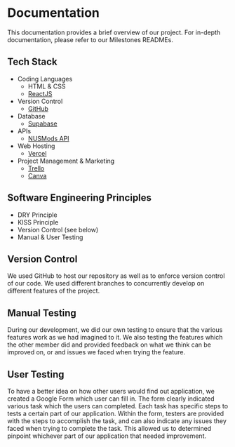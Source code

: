 # Documentation

This documentation provides a brief overview of our project. For in-depth documentation, please refer to our Milestones READMEs.

## Tech Stack
* Coding Languages
	* HTML & CSS
	* [ReactJS](https://reactjs.org/)
* Version Control
	* [GitHub](https://github.com/)
* Database
	* [Supabase](https://supabase.com/)
* APIs
	* [NUSMods API](https://api.nusmods.com/v2/)
* Web Hosting
	* [Vercel](https://vercel.com/)
* Project Management & Marketing
	* [Trello](https://trello.com/)
	* [Canva](https://www.canva.com/)

## Software Engineering Principles
* DRY Principle
* KISS Principle
* Version Control (see below)
* Manual & User Testing

## Version Control
We used GitHub to host our repository as well as to enforce version control of our code.
We used different branches to concurrently develop on different features of the project.

## Manual Testing
During our development, we did our own testing to ensure that the various features work 
as we had imagined to it. We also testing the features which the other member did and provided
feedback on what we think can be improved on, or and issues we faced when trying the feature.

## User Testing
To have a better idea on how other users would find out application, we created a Google Form which user can fill in. The form clearly indicated various task which the users can completed. Each task has specific steps to tests a certain part of our application. Within the form, testers are provided with the steps to accomplish the task, and can also indicate any issues they faced when trying to complete the task. This allowed us to determined pinpoint whichever part of our application that needed improvement.
